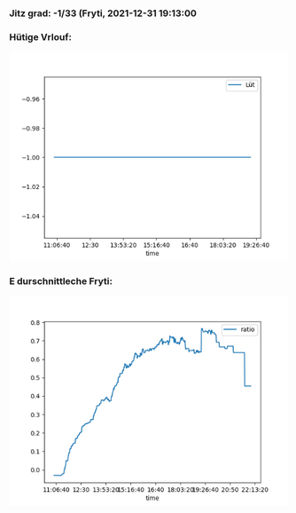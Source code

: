 ### Jitz grad: -1/33 (Fryti, 2021-12-31 19:13:00

### Hütige Vrlouf:
![Graph](Today.png)

### E durschnittleche Fryti:
![Graph](Fryti.png)